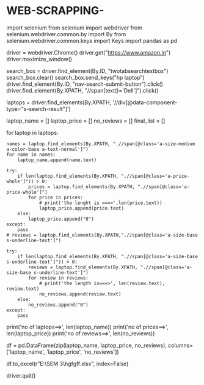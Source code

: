 # WEB-SCRAPPING-
import selenium
from selenium import webdriver
from selenium.webdriver.common.by import By
from selenium.webdriver.common.keys import Keys
import pandas as pd

driver = webdriver.Chrome()
driver.get("https://www.amazon.in")
driver.maximize_window()

search_box = driver.find_element(By.ID, "twotabsearchtextbox")
search_box.clear()
search_box.send_keys("hp laptop")
driver.find_element(By.ID, "nav-search-submit-button").click()
driver.find_element(By.XPATH, "//span[text()='Dell']").click()

laptops = driver.find_elements(By.XPATH, '//div[@data-component-type="s-search-result"]')

laptop_name = []
laptop_price = []
no_reviews = []
final_list = []

for laptop in laptops:

    names = laptop.find_elements(By.XPATH, ".//span[@class='a-size-medium a-color-base a-text-normal']")
    for name in names:
        laptop_name.append(name.text)

    try:
        if len(laptop.find_elements(By.XPATH, ".//span[@class='a-price-whole']")) > 0:
            prices = laptop.find_elements(By.XPATH, ".//span[@class='a-price-whole']")
            for price in prices:
                # print('the lenght is ===>',len(price.text))
                laptop_price.append(price.text)
        else:
            laptop_price.append("0")
    except:
        pass
    # reviews = laptop.find_elements(By.XPATH,".//span[@class='a-size-base s-underline-text']")

    try:
        if len(laptop.find_elements(By.XPATH, ".//span[@class='a-size-base s-underline-text']")) > 0:
            reviews = laptop.find_elements(By.XPATH, ".//span[@class='a-size-base s-underline-text']")
            for review in reviews:
                # print('the length is===>', len(review.text), review.text)
                no_reviews.append(review.text)
        else:
            no_reviews.append("0")
    except:
        pass

print('no of laptops==>', len(laptop_name))
print('no of prices==>', len(laptop_price))
print('no of reviews==>', len(no_reviews))



df = pd.DataFrame(zip(laptop_name, laptop_price, no_reviews), columns=['laptop_name', 'laptop_price', 'no_reviews'])

df.to_excel(r"E:\SEM 3\hgfgff.xlsx", index=False)

driver.quit()
